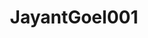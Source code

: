 ---
title: JayantGoel001
github: https://github.com/JayantGoel001
mode: dark
transition: 3s
archetype:
- Github Actions
- Stats and Metrics
---